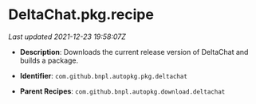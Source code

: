 # DeltaChat.pkg.recipe

_Last updated 2021-12-23 19:58:07Z_

- **Description**: Downloads the current release version of DeltaChat and builds a package.

- **Identifier**: `com.github.bnpl.autopkg.pkg.deltachat`

- **Parent Recipes**: `com.github.bnpl.autopkg.download.deltachat`